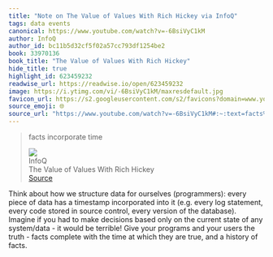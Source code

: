 ```yaml
---
title: "Note on The Value of Values With Rich Hickey via InfoQ"
tags: data events
canonical: https://www.youtube.com/watch?v=-6BsiVyC1kM
author: InfoQ
author_id: bc11b5d32cf5f02a57cc793df1254be2
book: 33970136
book_title: "The Value of Values With Rich Hickey"
hide_title: true
highlight_id: 623459232
readwise_url: https://readwise.io/open/623459232
image: https://i.ytimg.com/vi/-6BsiVyC1kM/maxresdefault.jpg
favicon_url: https://s2.googleusercontent.com/s2/favicons?domain=www.youtube.com
source_emoji: 🌐
source_url: "https://www.youtube.com/watch?v=-6BsiVyC1kM#:~:text=facts%20incorporate%20time,facts%20incorporate%20time"
---
```


> facts incorporate time
> <div class="quoteback-footer"><div class="quoteback-avatar"><img class="mini-favicon" src="https://s2.googleusercontent.com/s2/favicons?domain=www.youtube.com"></div><div class="quoteback-metadata"><div class="metadata-inner"><span style="display:none">FROM:</span><div aria-label="InfoQ" class="quoteback-author"> InfoQ</div><div aria-label="The Value of Values With Rich Hickey" class="quoteback-title"> The Value of Values With Rich Hickey</div></div></div><div class="quoteback-backlink"><a target="_blank" aria-label="go to the full text of this quotation" rel="noopener" href="https://www.youtube.com/watch?v=-6BsiVyC1kM#:~:text=facts%20incorporate%20time,facts%20incorporate%20time" class="quoteback-arrow"> Source</a></div></div>

Think about how we structure data for ourselves (programmers): every piece of data has a timestamp incorporated into it (e.g. every log statement, every code stored in source control, every version of the database). Imagine if you had to make decisions based only on the current state of any system/data - it would be terrible! Give your programs and your users the truth - facts complete with the time at which they are true, and a history of facts.